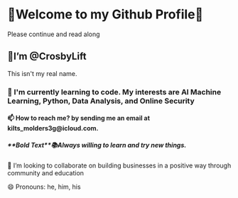 <h1>🤙Welcome to my Github Profile🤙</h1>

<p> Please continue and read along</p>

<h2>🐙I’m @CrosbyLift</h2>

<p> This isn't my real name. </p>

<h3>🌱 I'm currently learning to code. My interests are AI Machine Learning, Python, Data Analysis, and Online Security</h3>

<h4>📫 How to reach me? by sending me an email at kilts_molders3g@icloud.com.</p> 

<h5> **Bold Text**📚Always willing to learn and try new things.</h5>

<p>💞️ I’m looking to collaborate on building businesses in a positive way through community and education</p>

<p>😄 Pronouns: he, him, his</p>






